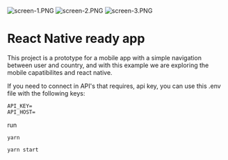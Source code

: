 ![screen-1.PNG](screen-1.PNG) ![screen-2.PNG](screen-2.PNG) ![screen-3.PNG](screen-3.PNG)

# React Native ready app

This project is a prototype for a mobile app with a simple navigation between user and country, and with this example we are exploring the mobile capatibilites and react native.

If you need to connect in API's that requires, api key, you can use this .env file with the following keys:

```
API_KEY=
API_HOST=
```

run 

`yarn`

`yarn start`
